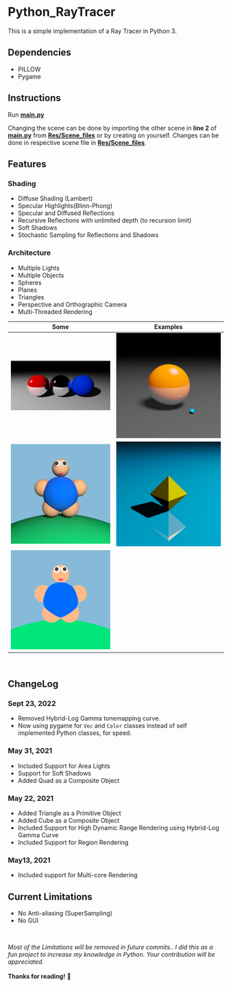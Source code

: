 # Python_RayTracer

This is a simple implementation of a Ray Tracer in Python 3.

## Dependencies
* PILLOW
* Pygame

## Instructions
Run __[main.py](main.py)__

Changing the scene can be done by importing the other scene in __line 2__ of __[main.py](main.py)__ from __[Res/Scene_files](Res/Scene_files)__ or by creating on yourself. Changes can be done in respective scene file in __[Res/Scene_files](Res/Scene_files)__.

## Features
### Shading
* Diffuse Shading (Lambert)
* Specular Highlights(Blinn-Phong)
* Specular and Diffused Reflections
* Recursive Reflections with unlimited depth (to recursion limit)
* Soft Shadows
* Stochastic Sampling for Reflections and Shadows

### Architecture
* Multiple Lights
* Multiple Objects
* Spheres
* Planes
* Triangles
* Perspective and Orthographic Camera
* Multi-Threaded Rendering



|Some  | Examples |
| ------------- | ------------- |
|<img src="Imgs/AllFeatures22.070155599998543.png" width="400"/>|<img src="Imgs/AreaLight_Test_1586.15s.png" width="400"/>|
|<img src="Imgs/Teddy(Diffused%20Reflections)_6242.99s.png" width="400"/>|<img src="Imgs/Diamond(Triangle%20test)_310.76.png" width="400"/>|
|<img src="Imgs/Teddy(2D)_101.68s.png" width="400"/>||

</br>

## ChangeLog

### Sept 23, 2022
* Removed Hybrid-Log Gamma tonemapping curve.
* Now using pygame for ```Vec``` and ```Color``` classes instead of self implemented Python classes, for speed.
### May 31, 2021
* Included Support for Area Lights
* Support for Soft Shadows
* Added Quad as a Composite Object

### May 22, 2021 
* Added Triangle as a Primitive Object
* Added Cube as a Composite Object
* Included Support for High Dynamic Range Rendering using Hybrid-Log Gamma Curve
* Included Support for Region Rendering

### May13, 2021
* Included support for Multi-core Rendering

## Current Limitations
* No Anti-aliasing (SuperSampling)
* No GUI
</br>

*Most of the Limitations will be removed in future commits..
I did this as a fun project to increase my knowledge in Python.
Your contribution will be appreciated.*
</br>
</br>
__Thanks for reading!__ 🙂
